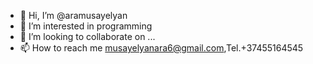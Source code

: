 - 👋 Hi, I’m @aramusayelyan
- 👀 I’m interested in programming
- 💞️ I’m looking to collaborate on ...
- 📫 How to reach me musayelyanara6@gmail.com,Tel.+37455164545

<!---
aramusayelyan/aramusayelyan is a ✨ special ✨ repository because its `README.md` (this file) appears on your GitHub profile.
You can click the Preview link to take a look at your changes.
--->
